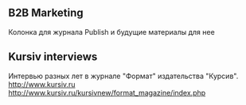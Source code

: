 ## B2B Marketing

Колонка для журнала Publish и будущие материалы для нее

## Kursiv interviews
Интервью разных лет в журнале "Формат" издательства "Курсив".
http://www.kursiv.ru
http://www.kursiv.ru/kursivnew/format_magazine/index.php
